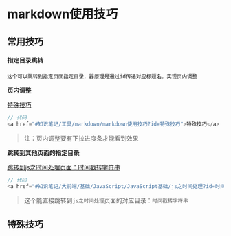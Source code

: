 # markdown使用技巧

## 常用技巧

#### 指定目录跳转

	这个可以跳转到指定页面指定目录，器原理是通过id传递对应标题名，实现页内调整

**页内调整**

<a href="#知识笔记/工具/markdown/markdown使用技巧?id=特殊技巧">特殊技巧</a>

```js
// 代码
<a href="#知识笔记/工具/markdown/markdown使用技巧?id=特殊技巧">特殊技巧</a>
```

> 注：页内调整要有下拉进度条才能看到效果

**跳转到其他页面的指定目录**

<a href="#知识笔记/大前端/基础/JavaScript/JavaScript基础/js之时间处理?id=时间戳转字符串">跳转到js之时间处理页面：时间戳转字符串</a>

```js
// 代码
<a href="#知识笔记/大前端/基础/JavaScript/JavaScript基础/js之时间处理?id=时间戳转字符串">跳转到js之时间处理页面：时间戳转字符串</a>
```

> 这个能直接跳转到`js之时间处理`页面的对应目录：`时间戳转字符串`

## 特殊技巧

